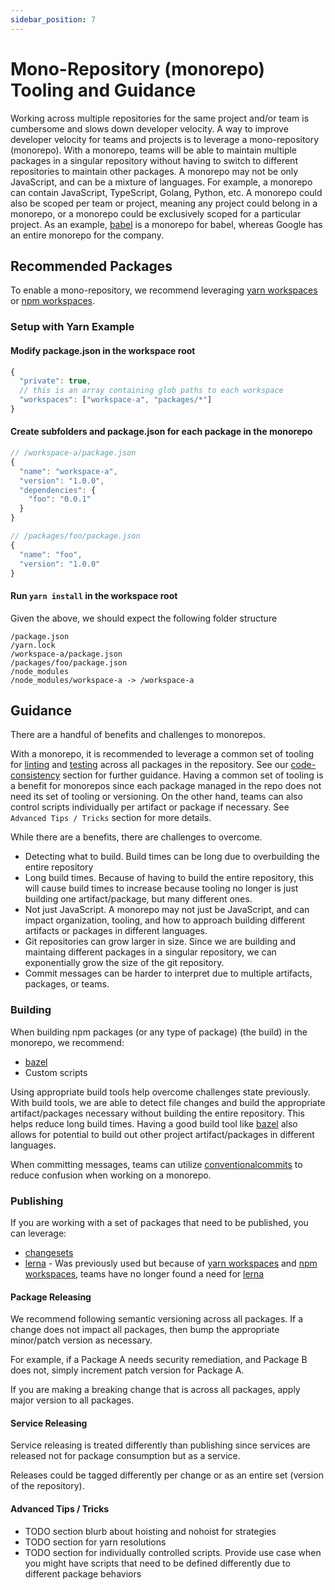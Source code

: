 ```yaml
---
sidebar_position: 7
---
```


# Mono-Repository (monorepo) Tooling and Guidance

Working across multiple repositories for the same project and/or team is cumbersome and slows down developer velocity. A way to improve developer velocity for teams and projects is to leverage a mono-repository (monorepo). With a monorepo, teams will be able to maintain multiple packages in a singular repository without having to switch to different repositories to maintain other packages. A monorepo may not be only JavaScript, and can be a mixture of languages. For example, a monorepo can contain JavaScript, TypeScript, Golang, Python, etc. A monorepo could also be scoped per team or project, meaning any project could belong in a monorepo, or a monorepo could be exclusively scoped for a particular project. As an example, [babel][babel] is a monorepo for babel, whereas Google has an entire monorepo for the company.

## Recommended Packages

To enable a mono-repository, we recommend leveraging [yarn workspaces][yarn-workspaces] or [npm workspaces][npm-workspaces].

### Setup with Yarn Example

#### Modify package.json in the workspace root

```js
{
  "private": true,
  // this is an array containing glob paths to each workspace
  "workspaces": ["workspace-a", "packages/*"]
}
```

#### Create subfolders and package.json for each package in the monorepo

```js
// /workspace-a/package.json
{
  "name": "workspace-a",
  "version": "1.0.0",
  "dependencies": {
    "foo": "0.0.1"
  }
}

// /packages/foo/package.json
{
  "name": "foo",
  "version": "1.0.0"
}
```

#### Run `yarn install` in the workspace root


Given the above, we should expect the following folder structure
```
/package.json
/yarn.lock
/workspace-a/package.json
/packages/foo/package.json
/node_modules
/node_modules/workspace-a -> /workspace-a
```

## Guidance

There are a handful of benefits and challenges to monorepos.

With a monorepo, it is recommended to leverage a common set of tooling for [linting][linting] and [testing][testing] across all packages in the repository. See our [code-consistency][code-consistency] section for further guidance. Having a common set of tooling is a benefit for monorepos since each package managed in the repo does not need its set of tooling or versioning. On the other hand, teams can also control scripts individually per artifact or package if necessary. See `Advanced Tips / Tricks` section for more details.

While there are a benefits, there are challenges to overcome.

* Detecting what to build. Build times can be long due to overbuilding the entire repository
* Long build times. Because of having to build the entire repository, this will cause build times to increase because tooling no longer is just building one artifact/package, but many different ones.
* Not just JavaScript. A monorepo may not just be JavaScript, and can impact organization, tooling, and how to approach building different artifacts or packages in different languages.
* Git repositories can grow larger in size.  Since we are building and maintaing different packages in a singular repository, we can exponentially grow the size of the git repository.
* Commit messages can be harder to interpret due to multiple artifacts, packages, or teams.


### Building

When building npm packages (or any type of package) (the build) in the monorepo, we recommend:

* [bazel][bazel]
* Custom scripts

Using appropriate build tools help overcome challenges state previously. With build tools, we are able to detect file changes and build the appropriate artifact/packages necessary without building the entire repository. This helps reduce long build times. Having a good build tool like [bazel][bazel] also allows for potential to build out other project artifact/packages in different languages.

When committing messages, teams can utilize [conventionalcommits][conventionalcommits] to reduce confusion when working on a monorepo.

### Publishing

If you are working with a set of packages that need to be published, you can leverage:

* [changesets][changesets]
* [lerna][lerna] - Was previously used but because of [yarn workspaces][yarn-workspaces] and [npm workspaces][npm-workspaces], teams have no longer found a need for [lerna][lerna]

#### Package Releasing

We recommend following semantic versioning across all packages. If a change does not impact all packages, then bump the appropriate minor/patch version as necessary.

For example, if a Package A needs security remediation, and Package B does not, simply increment patch version for Package A.

If you are making a breaking change that is across all packages, apply major version to all packages.

#### Service Releasing

Service releasing is treated differently than publishing since services are released not for package consumption but as a service.

Releases could be tagged differently per change or as an entire set (version of the repository).

#### Advanced Tips / Tricks

* TODO section blurb about hoisting and nohoist for strategies
* TODO section for yarn resolutions
* TODO section for individually controlled scripts. Provide use case when you might have scripts that need to be defined differently due to different package behaviors

[yarn-workspaces]: https://classic.yarnpkg.com/lang/en/docs/workspaces/
[npm-workspaces]: https://docs.npmjs.com/cli/v7/using-npm/workspaces
[lerna]: https://github.com/lerna/lerna
[babel]: https://github.com/babel/babel
[code-consistency]: ./code-consistency.md#guidance
[changesets]: https://github.com/atlassian/changesets
[semantic-release]: https://github.com/semantic-release/semantic-release
[bazel]: https://bazel.build/
[linting]: ./code-consistency.md
[testing]: ./testing.md
[conventionalcommits]: https://www.conventionalcommits.org/en/v1.0.0/
